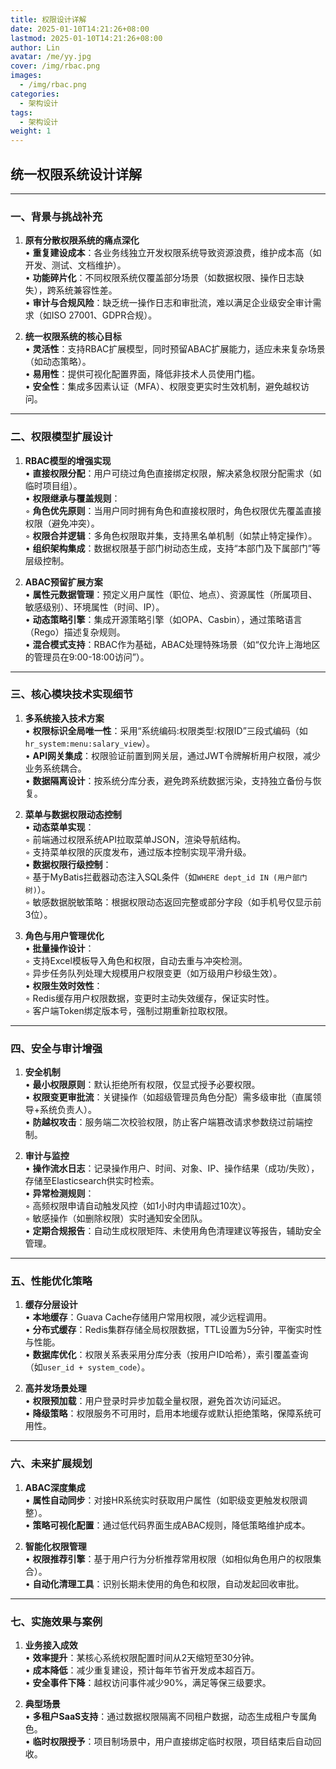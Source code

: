 ```yaml
---
title: 权限设计详解
date: 2025-01-10T14:21:26+08:00
lastmod: 2025-01-10T14:21:26+08:00
author: Lin
avatar: /me/yy.jpg
cover: /img/rbac.png
images:
  - /img/rbac.png
categories:
  - 架构设计
tags:
  - 架构设计
weight: 1
---
```


## 统一权限系统设计详解

---

### 一、背景与挑战补充
1. **原有分散权限系统的痛点深化**  
   • **重复建设成本**：各业务线独立开发权限系统导致资源浪费，维护成本高（如开发、测试、文档维护）。  
   • **功能碎片化**：不同权限系统仅覆盖部分场景（如数据权限、操作日志缺失），跨系统兼容性差。  
   • **审计与合规风险**：缺乏统一操作日志和审批流，难以满足企业级安全审计需求（如ISO 27001、GDPR合规）。  

2. **统一权限系统的核心目标**  
   • **灵活性**：支持RBAC扩展模型，同时预留ABAC扩展能力，适应未来复杂场景（如动态策略）。  
   • **易用性**：提供可视化配置界面，降低非技术人员使用门槛。  
   • **安全性**：集成多因素认证（MFA）、权限变更实时生效机制，避免越权访问。  

---

### 二、权限模型扩展设计
1. **RBAC模型的增强实现**  
   • **直接权限分配**：用户可绕过角色直接绑定权限，解决紧急权限分配需求（如临时项目组）。  
   • **权限继承与覆盖规则**：  
     ◦ **角色优先原则**：当用户同时拥有角色和直接权限时，角色权限优先覆盖直接权限（避免冲突）。  
     ◦ **权限合并逻辑**：多角色权限取并集，支持黑名单机制（如禁止特定操作）。  
   • **组织架构集成**：数据权限基于部门树动态生成，支持“本部门及下属部门”等层级控制。  

2. **ABAC预留扩展方案**  
   • **属性元数据管理**：预定义用户属性（职位、地点）、资源属性（所属项目、敏感级别）、环境属性（时间、IP）。  
   • **动态策略引擎**：集成开源策略引擎（如OPA、Casbin），通过策略语言（Rego）描述复杂规则。  
   • **混合模式支持**：RBAC作为基础，ABAC处理特殊场景（如“仅允许上海地区的管理员在9:00-18:00访问”）。  

---

### 三、核心模块技术实现细节
1. **多系统接入技术方案**  
   • **权限标识全局唯一性**：采用“系统编码:权限类型:权限ID”三段式编码（如`hr_system:menu:salary_view`）。  
   • **API网关集成**：权限验证前置到网关层，通过JWT令牌解析用户权限，减少业务系统耦合。  
   • **数据隔离设计**：按系统分库分表，避免跨系统数据污染，支持独立备份与恢复。  

2. **菜单与数据权限动态控制**  
   • **动态菜单实现**：  
     ◦ 前端通过权限系统API拉取菜单JSON，渲染导航结构。  
     ◦ 支持菜单权限的灰度发布，通过版本控制实现平滑升级。  
   • **数据权限行级控制**：  
     ◦ 基于MyBatis拦截器动态注入SQL条件（如`WHERE dept_id IN (用户部门树)`）。  
     ◦ 敏感数据脱敏策略：根据权限动态返回完整或部分字段（如手机号仅显示前3位）。  

3. **角色与用户管理优化**  
   • **批量操作设计**：  
     ◦ 支持Excel模板导入角色和权限，自动去重与冲突检测。  
     ◦ 异步任务队列处理大规模用户权限变更（如万级用户秒级生效）。  
   • **权限生效时效性**：  
     ◦ Redis缓存用户权限数据，变更时主动失效缓存，保证实时性。  
     ◦ 客户端Token绑定版本号，强制过期重新拉取权限。  

---

### 四、安全与审计增强
1. **安全机制**  
   • **最小权限原则**：默认拒绝所有权限，仅显式授予必要权限。  
   • **权限变更审批流**：关键操作（如超级管理员角色分配）需多级审批（直属领导+系统负责人）。  
   • **防越权攻击**：服务端二次校验权限，防止客户端篡改请求参数绕过前端控制。  

2. **审计与监控**  
   • **操作流水日志**：记录操作用户、时间、对象、IP、操作结果（成功/失败），存储至Elasticsearch供实时检索。  
   • **异常检测规则**：  
     ◦ 高频权限申请自动触发风控（如1小时内申请超过10次）。  
     ◦ 敏感操作（如删除权限）实时通知安全团队。  
   • **定期合规报告**：自动生成权限矩阵、未使用角色清理建议等报告，辅助安全管理。  

---

### 五、性能优化策略
1. **缓存分层设计**  
   • **本地缓存**：Guava Cache存储用户常用权限，减少远程调用。  
   • **分布式缓存**：Redis集群存储全局权限数据，TTL设置为5分钟，平衡实时性与性能。  
   • **数据库优化**：权限关系表采用分库分表（按用户ID哈希），索引覆盖查询（如`user_id + system_code`）。  

2. **高并发场景处理**  
   • **权限预加载**：用户登录时异步加载全量权限，避免首次访问延迟。  
   • **降级策略**：权限服务不可用时，启用本地缓存或默认拒绝策略，保障系统可用性。  

---

### 六、未来扩展规划
1. **ABAC深度集成**  
   • **属性自动同步**：对接HR系统实时获取用户属性（如职级变更触发权限调整）。  
   • **策略可视化配置**：通过低代码界面生成ABAC规则，降低策略维护成本。  

2. **智能化权限管理**  
   • **权限推荐引擎**：基于用户行为分析推荐常用权限（如相似角色用户的权限集合）。  
   • **自动化清理工具**：识别长期未使用的角色和权限，自动发起回收审批。  

---

### 七、实施效果与案例
1. **业务接入成效**  
   • **效率提升**：某核心系统权限配置时间从2天缩短至30分钟。  
   • **成本降低**：减少重复建设，预计每年节省开发成本超百万。  
   • **安全事件下降**：越权访问事件减少90%，满足等保三级要求。  

2. **典型场景**  
   • **多租户SaaS支持**：通过数据权限隔离不同租户数据，动态生成租户专属角色。  
   • **临时权限授予**：项目制场景中，用户直接绑定临时权限，项目结束后自动回收。  



